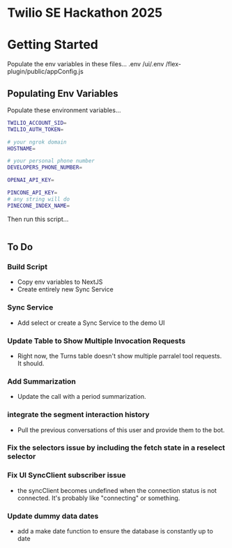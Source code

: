 # Twilio SE Hackathon 2025

# Getting Started

Populate the env variables in these files...
.env
/ui/.env
/flex-plugin/public/appConfig.js

## Populating Env Variables

Populate these environment variables...

```bash
TWILIO_ACCOUNT_SID=
TWILIO_AUTH_TOKEN=

# your ngrok domain
HOSTNAME=

# your personal phone number
DEVELOPERS_PHONE_NUMBER=

OPENAI_API_KEY=

PINCONE_API_KEY=
# any string will do
PINECONE_INDEX_NAME=
```

Then run this script...

```bash

```

## To Do

### Build Script

- Copy env variables to NextJS
- Create entirely new Sync Service

### Sync Service

- Add select or create a Sync Service to the demo UI

### Update Table to Show Multiple Invocation Requests

- Right now, the Turns table doesn't show multiple parralel tool requests. It should.

### Add Summarization

- Update the call with a period summarization.

### integrate the segment interaction history

- Pull the previous conversations of this user and provide them to the bot.

### Fix the selectors issue by including the fetch state in a reselect selector

### Fix UI SyncClient subscriber issue

- the syncClient becomes undefined when the connection status is not connected. It's probably like "connecting" or something.

### Update dummy data dates

- add a make date function to ensure the database is constantly up to date
